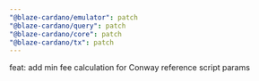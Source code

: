 ```yaml
---
"@blaze-cardano/emulator": patch
"@blaze-cardano/query": patch
"@blaze-cardano/core": patch
"@blaze-cardano/tx": patch
---
```


feat: add min fee calculation for Conway reference script params
